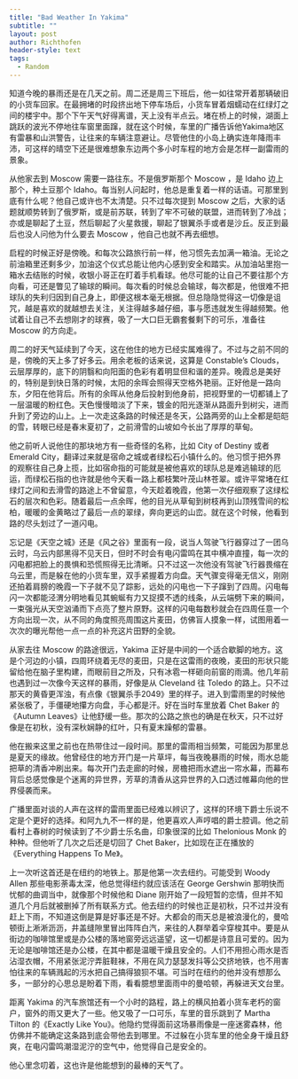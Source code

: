 ```yaml
---
title: "Bad Weather In Yakima"
subtitle: ""
layout: post
author: Richthofen
header-style: text
tags:
  - Random
---
```


知道今晚的暴雨还是在几天之前。周二还是周三下班后，他一如往常开着那辆破旧的小货车回家。在最拥堵的时段挤出地下停车场后，小货车冒着烟蠕动在红绿灯之间的楼宇中。那个下午天气好得离谱，天上没有半点云。堵在桥上的时候，湖面上跳跃的波光不停地往车窗里面蹿，就在这个时候，车里的广播告诉他Yakima地区有雷暴和山洪警告，让往来的车辆注意避让。尽管他住的小岛上确实连年降雨丰沛，可这样的晴空下还是很难想象东边两个多小时车程的地方会是怎样一副雷雨的景象。

从他家去到 Moscow 需要一路往东。不是俄罗斯那个 Moscow ，是 Idaho 边上那个，种土豆那个 Idaho。每当别人问起时，他总是重复着一样的话语。可那里到底有什么呢？他自己或许也不太清楚。只不过每次提到 Moscow 之后，大家的话题就顺势转到了俄罗斯，或是前苏联，转到了牢不可破的联盟，进而转到了冷战；亦或是聊起了土豆，然后聊起了火星救援，聊起了银翼杀手或者是沙丘。反正到最后也没人问他为什么要去 Moscow ，他自己也就不再去细想。

启程的时候正好是傍晚。和每次公路旅行前一样，他习惯先去加满一箱油。无论之前油箱里还剩多少，加油这个仪式总能让他内心感到安全和踏实。从加油站里抱一箱水去结账的时候，收银小哥正在盯着手机看球。他尽可能的让自己不要往那个方向看，可还是瞥见了输球的瞬间。每次看的时候总会输球，每次都是，他很难不把球队的失利归因到自己身上，即便这根本毫无根据。但总隐隐觉得这一切像是诅咒，越是喜欢的就越想去关注，关注得越多越仔细，事与愿违就发生得越频繁。他试着让自己不去想刚才的球赛，吸了一大口巨无霸套餐剩下的可乐，准备往 Moscow 的方向走。

周二的好天气延续到了今天，这在他住的地方已经实属难得了。不过与之前不同的是，傍晚的天上多了好多云。用余老板的话来说，这算是 Constable’s Clouds，云层厚厚的，底下的阴翳和向阳面的色彩有着明显但和谐的差异。晚霞总是美好的，特别是到快日落的时候，太阳的余晖会照得天空格外艳丽。正好他是一路向东，夕阳在他背后。所有的余晖从他身后投射到他身前，把视野里的一切都铺上了一层温暖的粉红色。天色慢慢暗淡了下来，镀金的阳光逐渐从路面升到树尖，进而升到了旁边的山上。上一次走这条路的时候还是冬天，公路两旁的山上全都是皑皑的雪，转眼已经是春末夏初了，之前滑雪的山坡如今长出了厚厚的草甸。

他之前听人说他住的那块地方有一些奇怪的名称，比如 City of Destiny 或者 Emerald City，翻译过来就是宿命之城或者绿松石小镇什么的。他习惯于把外界的观察往自己身上揽，比如宿命指的可能就是被他喜欢的球队总是难逃输球的厄运，而绿松石指的也许就是他今天看一路上都枝繁叶茂山林苍翠。或许平常堵在红绿灯之间和去滑雪的路途上不曾留意，今天趁着晚霞，他第一次仔细观察了这绿松石的层次和色彩。随着最后一点余晖，他的目光从草甸到树枝再到山顶残雪间的松柏，暖暖的金黄略过了最后一点的翠绿，奔向更远的山峦。就在这个时候，他看到路的尽头划过了一道闪电。

忘记是《天空之城》还是《风之谷》里面有一段，说当人驾驶飞行器穿过了一团乌云时，乌云内部黑得不见天日，但时不时会有电闪雷鸣在其中横冲直撞，每一次的闪电都把脸上的畏惧和恐慌照得无比清晰。只不过这一次他没有驾驶飞行器畏缩在乌云里，而是躲在他的小货车里，双手紧握着方向盘。天气骤变得毫无信义，刚刚还拍着肩膀的晚霞一下子就不见了踪影，远处的闪电也一下子蹿到了四周。闪电每闪一次都能泾渭分明地看见其蜿蜒有力又捉摸不透的线条，从云端劈下来的瞬间，一束强光从天空汹涌而下点亮了整片原野。这样的闪电每数秒就会在四周任意一个方向出现一次，从不同的角度照亮周围这片麦田，仿佛盲人摸象一样，试图用着一次次的曝光帮他一点一点的补充这片田野的全貌。

从家去往 Moscow 的路途很远，Yakima 正好是中间的一个适合歇脚的地方。这是个河边的小镇，四周环绕着无尽的麦田，只是在这雷雨的夜晚，麦田的形状只能留给他在脑子里构建，而眼前目之所及，只有冰雹一样砸向前窗的雨滴。他几年前也遇到过一次像今天这样的暴雨，好像是从 Cleveland 往 Toledo 的路上。只不过那天的黄昏更浑浊，有点像《银翼杀手2049》里的样子。进入到雷雨里的时候他紧张极了，手僵硬地攥方向盘，手心都是汗。好在当时车里放着 Chet Baker 的《Autumn Leaves》让他舒缓一些。那次的公路之旅也的确是在秋天，只不过好像是在初秋，没有深秋娴静的红叶，只有夏末躁郁的雷暴。

他在搬来这里之前也在热带住过一段时间。那里的雷雨相当频繁，可能因为那里总是夏天的缘故。他曾经住的地方开门是一片草坪，每当夜晚暴雨的时候，雨水总能把草的清香冲刷出来。每次开门去走廊的时候，房檐把雨水遮出一帘水幕，而幕布背后总感觉像是个迷离的异世界，芳草的清香从这异世界的入口透过帷幕向他的世界侵袭而来。

广播里面对谈的人声在这样的雷雨里面已经难以辨识了，这样的环境下爵士乐说不定是个更好的选择。和阿九九不一样的是，他更喜欢人声哼唱的爵士腔调。他之前看村上春树的时候读到了不少爵士乐名曲，印象很深的比如 Thelonious Monk 的种种。但他听了几次之后还是切回了 Chet Baker，比如现在正在播放的《Everything Happens To Me》。

上一次听这首还是在纽约的地铁上。那是他第一次去纽约。可能受到 Woody Allen 那些电影荼毒太深，他总觉得纽约就应该活在 George Gershwin 那明快而忧郁的曲调当中，就像那个时候他和 Diane 刚开始了一段短暂的恋情，但并不知道几个月后就被删掉了所有联系方式。他去纽约的时候也正是初秋，只不过并没有赶上下雨，不知道这倒是算是好事还是不好。大都会的雨天总是被浪漫化的，曼哈顿街上淅淅沥沥，井盖缝隙里冒出阵阵白汽，来往的人群举着伞穿梭其中。要是从街边的咖啡馆里或是办公楼的落地窗旁远远遥望，这一切都是诗意且可爱的。因为无论是咖啡馆还是办公楼，在其中都是温暖干燥且安全的。人们不用担心雨水是否沾湿衣帽，不用紧张泥泞弄脏鞋袜，不用在风力瑟瑟发抖等公交挤地铁，也不用害怕往来的车辆溅起的污水把自己搞得狼狈不堪。可当时在纽约的他并没有想那么多，一部分的心思总是盼着下雨，看看臆想里面雨中的曼哈顿，再躲进天文台里。

距离 Yakima 的汽车旅馆还有一个小时的路程，路上的横风拍着小货车老朽的窗户，窗外的雨又更大了一些。他又吸了一口可乐，车里的音乐跳到了 Martha Tilton 的《Exactly Like You》。他隐约觉得面前这场暴雨像是一座迷雾森林，他仿佛并不能确定这条路到底会带他去到哪里。不过躲在小货车里的他全身干燥且舒爽，在电闪雷鸣潮湿泥泞的空气中，他觉得自己是安全的。

他心里念叨着，这也许是他能想到的最棒的天气了。
